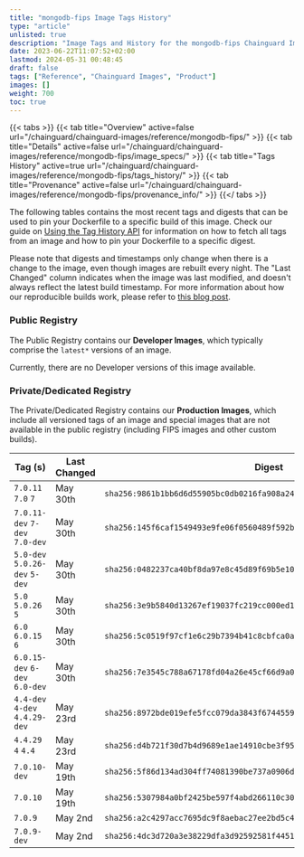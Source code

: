 ```yaml
---
title: "mongodb-fips Image Tags History"
type: "article"
unlisted: true
description: "Image Tags and History for the mongodb-fips Chainguard Image"
date: 2023-06-22T11:07:52+02:00
lastmod: 2024-05-31 00:48:45
draft: false
tags: ["Reference", "Chainguard Images", "Product"]
images: []
weight: 700
toc: true
---
```


{{< tabs >}}
{{< tab title="Overview" active=false url="/chainguard/chainguard-images/reference/mongodb-fips/" >}}
{{< tab title="Details" active=false url="/chainguard/chainguard-images/reference/mongodb-fips/image_specs/" >}}
{{< tab title="Tags History" active=true url="/chainguard/chainguard-images/reference/mongodb-fips/tags_history/" >}}
{{< tab title="Provenance" active=false url="/chainguard/chainguard-images/reference/mongodb-fips/provenance_info/" >}}
{{</ tabs >}}

The following tables contains the most recent tags and digests that can be used to pin your Dockerfile to a specific build of this image. Check our guide on [Using the Tag History API](/chainguard/chainguard-images/using-the-tag-history-api/) for information on how to fetch all tags from an image and how to pin your Dockerfile to a specific digest.

Please note that digests and timestamps only change when there is a change to the image, even though images are rebuilt every night. The "Last Changed" column indicates when the image was last modified, and doesn't always reflect the latest build timestamp. For more information about how our reproducible builds work, please refer to [this blog post](https://www.chainguard.dev/unchained/reproducing-chainguards-reproducible-image-builds).

### Public Registry
The Public Registry contains our **Developer Images**, which typically comprise the `latest*` versions of an image.

Currently, there are no Developer versions of this image available.

### Private/Dedicated Registry
The Private/Dedicated Registry contains our **Production Images**, which include all versioned tags of an image and special images that are not available in the public registry (including FIPS images and other custom builds).

| Tag (s)                         | Last Changed | Digest                                                                    |
|---------------------------------|--------------|---------------------------------------------------------------------------|
|  `7.0.11` `7.0` `7`             | May 30th     | `sha256:9861b1bb6d6d55905bc0db0216fa908a2437b5683d00de8f99355ece69f52bbf` |
|  `7.0.11-dev` `7-dev` `7.0-dev` | May 30th     | `sha256:145f6caf1549493e9fe06f0560489f592beddf472f68e717d72123a6e12e68ce` |
|  `5.0-dev` `5.0.26-dev` `5-dev` | May 30th     | `sha256:0482237ca40bf8da97e8c45d89f69b5e101da5b9e2f4235e80c1e290fdab32e3` |
|  `5.0` `5.0.26` `5`             | May 30th     | `sha256:3e9b5840d13267ef19037fc219cc000ed1d76a3ad7830afaa2067d9186dcacfa` |
|  `6.0` `6.0.15` `6`             | May 30th     | `sha256:5c0519f97cf1e6c29b7394b41c8cbfca0a524513b8ac808e0eeb926caba99743` |
|  `6.0.15-dev` `6-dev` `6.0-dev` | May 30th     | `sha256:7e3545c788a67178fd04a26e45cf66d9a00411c21a7b6bfff49c2beafab8d085` |
|  `4.4-dev` `4-dev` `4.4.29-dev` | May 23rd     | `sha256:8972bde019efe5fcc079da3843f67445595cd131605d837d8ff4ad426ed7c816` |
|  `4.4.29` `4` `4.4`             | May 23rd     | `sha256:d4b721f30d7b4d9689e1ae14910cbe3f95fbf90de8a8f90fa90493c50a27e953` |
|  `7.0.10-dev`                   | May 19th     | `sha256:5f86d134ad304ff74081390be737a0906dcd1a15f74aef67d75f445a5fd1de86` |
|  `7.0.10`                       | May 19th     | `sha256:5307984a0bf2425be597f4abd266110c30c7d44466e4834a295a5b29bbbad97a` |
|  `7.0.9`                        | May 2nd      | `sha256:a2c4297acc7695dc9f8aebac27ee2bd5c4c506cd0239a4efa611aa27b5172f1e` |
|  `7.0.9-dev`                    | May 2nd      | `sha256:4dc3d720a3e38229dfa3d92592581f4451ff3132d9d23b5b6a98d12874f23772` |

